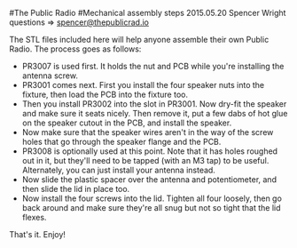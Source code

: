 #The Public Radio
#Mechanical assembly steps
2015.05.20
Spencer Wright
questions => spencer@thepublicrad.io

The STL files included here will help anyone assemble their own Public Radio. The process goes as follows:
* PR3007 is used first. It holds the nut and PCB while you're installing the antenna screw.
* PR3001 comes next. First you install the four speaker nuts into the fixture, then load the PCB into the fixture too. 
* Then you install PR3002 into the slot in PR3001. Now dry-fit the speaker and make sure it seats nicely. Then remove it, put a few dabs of hot glue on the speaker cutout in the PCB, and install the speaker. 
* Now make sure that the speaker wires aren't in the way of the screw holes that go through the speaker flange and the PCB.
* PR3008 is optionally used at this point. Note that it has holes roughed out in it, but they'll need to be tapped (with an M3 tap) to be useful. Alternately, you can just install your antenna instead.
* Now slide the plastic spacer over the antenna and potentiometer, and then slide the lid in place too.
* Now install the four screws into the lid. Tighten all four loosely, then go back around and make sure they're all snug but not so tight that the lid flexes.

That's it. Enjoy!
